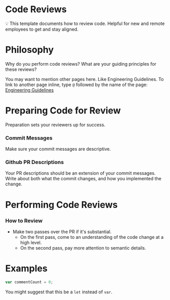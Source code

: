 # Code Reviews

<aside>
💡 This template documents how to review code. Helpful for new and remote employees to get and stay aligned.

</aside>

# Philosophy

Why do you perform code reviews? What are your guiding principles for these reviews?

You may want to mention other pages here. Like Engineering Guidelines. To link to another page inline, type `@` followed by the name of the page: [Engineering Guidelines](Engineering%20Guidelines%20226021bffdd24094b018c5c06ae7b8f8.md)

# Preparing Code for Review

Preparation sets your reviewers up for success.

### Commit Messages

Make sure your commit messages are descriptive. 

### Github PR Descriptions

Your PR descriptions should be an extension of your commit messages. Write about both what the commit changes, and how you implemented the change. 

# Performing Code Reviews

### How to Review

- Make two passes over the PR if it's substantial.
    - On the first pass, come to an understanding of the code change at a high level.
    - On the second pass, pay more attention to semantic details.

# Examples

```jsx
var commentCount = 0;
```

You might suggest that this be a `let` instead of `var`.
